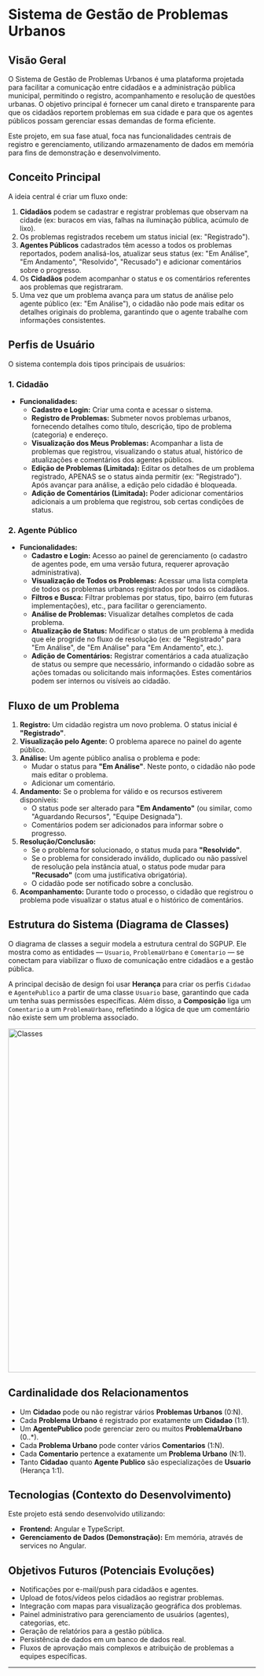 # Sistema de Gestão de Problemas Urbanos

## Visão Geral

O Sistema de Gestão de Problemas Urbanos é uma plataforma projetada para facilitar a comunicação entre cidadãos e a administração pública municipal, permitindo o registro, acompanhamento e resolução de questões urbanas. O objetivo principal é fornecer um canal direto e transparente para que os cidadãos reportem problemas em sua cidade e para que os agentes públicos possam gerenciar essas demandas de forma eficiente.

Este projeto, em sua fase atual, foca nas funcionalidades centrais de registro e gerenciamento, utilizando armazenamento de dados em memória para fins de demonstração e desenvolvimento.

## Conceito Principal

A ideia central é criar um fluxo onde:

1.  **Cidadãos** podem se cadastrar e registrar problemas que observam na cidade (ex: buracos em vias, falhas na iluminação pública, acúmulo de lixo).
2.  Os problemas registrados recebem um status inicial (ex: "Registrado").
3.  **Agentes Públicos** cadastrados têm acesso a todos os problemas reportados, podem analisá-los, atualizar seus status (ex: "Em Análise", "Em Andamento", "Resolvido", "Recusado") e adicionar comentários sobre o progresso.
4.  Os **Cidadãos** podem acompanhar o status e os comentários referentes aos problemas que registraram.
5.  Uma vez que um problema avança para um status de análise pelo agente público (ex: "Em Análise"), o cidadão não pode mais editar os detalhes originais do problema, garantindo que o agente trabalhe com informações consistentes.

## Perfis de Usuário

O sistema contempla dois tipos principais de usuários:

### 1. Cidadão

*   **Funcionalidades:**
    *   **Cadastro e Login:** Criar uma conta e acessar o sistema.
    *   **Registro de Problemas:** Submeter novos problemas urbanos, fornecendo detalhes como título, descrição, tipo de problema (categoria) e endereço.
    *   **Visualização dos Meus Problemas:** Acompanhar a lista de problemas que registrou, visualizando o status atual, histórico de atualizações e comentários dos agentes públicos.
    *   **Edição de Problemas (Limitada):** Editar os detalhes de um problema registrado, APENAS se o status ainda permitir (ex: "Registrado"). Após avançar para análise, a edição pelo cidadão é bloqueada.
    *   **Adição de Comentários (Limitada):** Poder adicionar comentários adicionais a um problema que registrou, sob certas condições de status.

### 2. Agente Público

*   **Funcionalidades:**
    *   **Cadastro e Login:** Acesso ao painel de gerenciamento (o cadastro de agentes pode, em uma versão futura, requerer aprovação administrativa).
    *   **Visualização de Todos os Problemas:** Acessar uma lista completa de todos os problemas urbanos registrados por todos os cidadãos.
    *   **Filtros e Busca:** Filtrar problemas por status, tipo, bairro (em futuras implementações), etc., para facilitar o gerenciamento.
    *   **Análise de Problemas:** Visualizar detalhes completos de cada problema.
    *   **Atualização de Status:** Modificar o status de um problema à medida que ele progride no fluxo de resolução (ex: de "Registrado" para "Em Análise", de "Em Análise" para "Em Andamento", etc.).
    *   **Adição de Comentários:** Registrar comentários a cada atualização de status ou sempre que necessário, informando o cidadão sobre as ações tomadas ou solicitando mais informações. Estes comentários podem ser internos ou visíveis ao cidadão.

## Fluxo de um Problema

1.  **Registro:** Um cidadão registra um novo problema. O status inicial é **"Registrado"**.
2.  **Visualização pelo Agente:** O problema aparece no painel do agente público.
3.  **Análise:** Um agente público analisa o problema e pode:
    *   Mudar o status para **"Em Análise"**. Neste ponto, o cidadão não pode mais editar o problema.
    *   Adicionar um comentário.
4.  **Andamento:** Se o problema for válido e os recursos estiverem disponíveis:
    *   O status pode ser alterado para **"Em Andamento"** (ou similar, como "Aguardando Recursos", "Equipe Designada").
    *   Comentários podem ser adicionados para informar sobre o progresso.
5.  **Resolução/Conclusão:**
    *   Se o problema for solucionado, o status muda para **"Resolvido"**.
    *   Se o problema for considerado inválido, duplicado ou não passível de resolução pela instância atual, o status pode mudar para **"Recusado"** (com uma justificativa obrigatória).
    *   O cidadão pode ser notificado sobre a conclusão.
6.  **Acompanhamento:** Durante todo o processo, o cidadão que registrou o problema pode visualizar o status atual e o histórico de comentários.


## Estrutura do Sistema (Diagrama de Classes)

O diagrama de classes a seguir modela a estrutura central do SGPUP. Ele mostra como as entidades — `Usuario`, `ProblemaUrbano` e `Comentario` — se conectam para viabilizar o fluxo de comunicação entre cidadãos e a gestão pública.

A principal decisão de design foi usar **Herança** para criar os perfis `Cidadao` e `AgentePublico` a partir de uma classe `Usuario` base, garantindo que cada um tenha suas permissões específicas. Além disso, a **Composição** liga  um `Comentario` a um `ProblemaUrbano`, refletindo a lógica de que um comentário não existe sem um problema associado.

<img src="https://github.com/user-attachments/assets/ba6cd1fa-92bb-4735-946b-1a7522ed6cc7" alt="Classes" width="700"/>

## Cardinalidade dos Relacionamentos

- Um **Cidadao** pode ou não registrar vários **Problemas Urbanos** (0:N).
- Cada **Problema Urbano** é registrado por exatamente um **Cidadao** (1:1).
- Um **AgentePublico** pode gerenciar zero ou muitos **ProblemaUrbano** (0..*).
- Cada **Problema Urbano** pode conter vários **Comentarios** (1:N).
- Cada **Comentario** pertence a exatamente um **Problema Urbano** (N:1).
- Tanto **Cidadao** quanto **Agente Publico** são especializações de **Usuario** (Herança 1:1).


## Tecnologias (Contexto do Desenvolvimento)

Este projeto está sendo desenvolvido utilizando:

*   **Frontend:** Angular e TypeScript.
*   **Gerenciamento de Dados (Demonstração):** Em memória, através de services no Angular.


## Objetivos Futuros (Potenciais Evoluções)

*   Notificações por e-mail/push para cidadãos e agentes.
*   Upload de fotos/vídeos pelos cidadãos ao registrar problemas.
*   Integração com mapas para visualização geográfica dos problemas.
*   Painel administrativo para gerenciamento de usuários (agentes), categorias, etc.
*   Geração de relatórios para a gestão pública.
*   Persistência de dados em um banco de dados real.
*   Fluxos de aprovação mais complexos e atribuição de problemas a equipes específicas.

---
